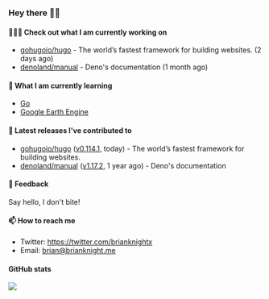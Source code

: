 ### Hey there 👋🏻

#### 👷🏻‍♂️ Check out what I am currently working on

- [gohugoio/hugo](https://github.com/gohugoio/hugo) - The world’s fastest framework for building websites. (2 days ago)
- [denoland/manual](https://github.com/denoland/manual) - Deno&#39;s documentation (1 month ago)

#### 🌱 What I am currently learning
- [Go](https://go.dev/)
- [Google Earth Engine](https://earthengine.google.com/)

#### 🔭 Latest releases I've contributed to

- [gohugoio/hugo](https://github.com/gohugoio/hugo) ([v0.114.1](https://github.com/gohugoio/hugo/releases/tag/v0.114.1), today) - The world’s fastest framework for building websites.
- [denoland/manual](https://github.com/denoland/manual) ([v1.17.2](https://github.com/denoland/manual/releases/tag/v1.17.2), 1 year ago) - Deno&#39;s documentation

#### 💬 Feedback

Say hello, I don't bite!

#### 📫 How to reach me

- Twitter: https://twitter.com/brianknightx
- Email: brian@brianknight.me

#### GitHub stats

![](https://github-profile-summary-cards.vercel.app/api/cards/profile-details?username=brianknight10&theme=github)